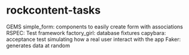 # rockcontent-tasks

GEMS
 simple_form: components to easily create form with associations
 RSPEC: Test framework
 factory_girl: database fixtures
 capybara: acceptance test simulating how a real user interact with the app
 Faker: generates data at random
